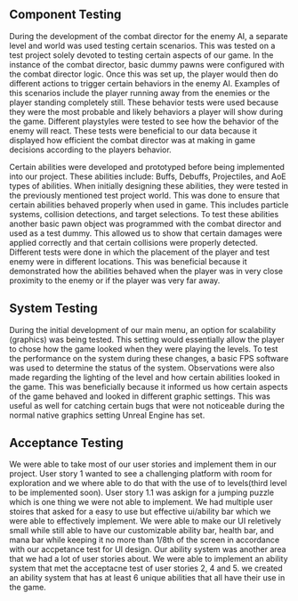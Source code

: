 ## Component Testing

During the development of the combat director for the enemy AI, a separate level and world was used testing certain scenarios. This was tested on a test project solely devoted to testing certain aspects of our game. In the instance of the combat director, basic dummy pawns were configured with the combat director logic. Once this was set up, the player would then do different actions to trigger certain behaviors in the enemy AI. Examples of this scenarios include the player running away from the enemies or the player standing completely still. These behavior tests were used because they were the most probable and likely behaviors a player will show during the game. Different playstyles were tested to see how the behavior of the enemy will react. These tests were beneficial to our data because it displayed how efficient the combat director was at making in game decisions according to the players behavior. 

Certain abilities were developed and prototyped before being implemented into our project. These abilities include: Buffs, Debuffs, Projectiles, and AoE types of abilities. When initially designing these abilities, they were tested in the previously mentioned test project world. This was done to ensure that certain abilities behaved properly when used in game. This includes particle systems, collision detections, and target selections. To test these abilities another basic pawn object was programmed with the combat director and used as a test dummy. This allowed us to show that certain damages were applied correctly and that certain collisions were properly detected. Different tests were done in which the placement of the player and test enemy were in different locations. This was beneficial because it demonstrated how the abilities behaved when the player was in very close proximity to the enemy or if the player was very far away. 

## System Testing

During the initial development of our main menu, an option for scalability (graphics) was being tested. This setting would essentially allow the player to chose how the game looked when they were playing the levels. To test the performance on the system during these changes, a basic FPS software was used to determine the status of the system. Observations were also made regarding the lighting of the level and how certain abilities looked in the game. This was beneficially because it informed us how certain aspects of the game behaved and looked in different graphic settings. This was useful as well for catching certain bugs that were not noticeable during the normal native graphics setting Unreal Engine has set. 

## Acceptance Testing

We were able to take most of our user stories and implement them in our project. User story 1 wanted to see a challenging platform with room for exploration and we where able to do that with the use of to levels(third level to be implemented soon). User story 1.1 was askign for a jumping puzzle which is one thing we were not able to implement. We had multiple user stoires that asked for a easy to use but effective ui/ability bar which we were able to effectively implement. We were able to make our UI reletively small while still able to have our customizable ability bar, health bar, and mana bar while keeping it no more than 1/8th of the screen in accordance with our accpetance test for UI design. Our ability system was another area that we had a lot of user stories about. We were able to implement an ability system  that met the acceptacne test of user stories 2, 4 and 5. we created an ability system that has at least 6 unique abilities that all have their use in the game. 
